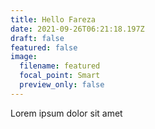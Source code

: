 ```yaml
---
title: Hello Fareza
date: 2021-09-26T06:21:18.197Z
draft: false
featured: false
image:
  filename: featured
  focal_point: Smart
  preview_only: false
---
```

Lorem ipsum dolor sit amet